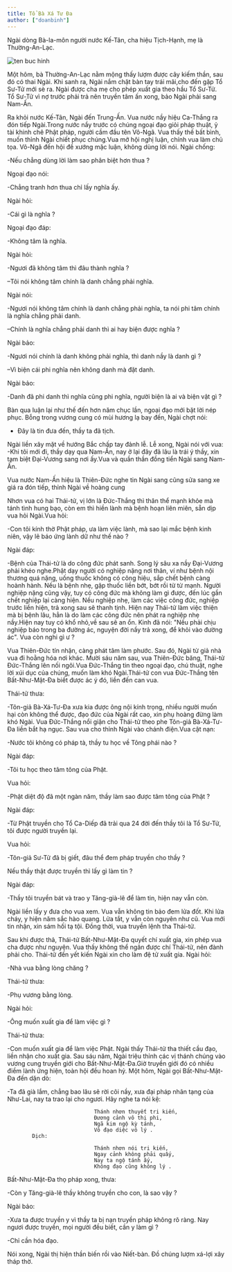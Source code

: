 ```yaml
---
title: Tổ Bà Xá Tư Đa
author: ["doanbinh"]
---
```


Ngài dòng Bà-la-môn người nước Kế-Tân, cha hiệu Tịch-Hạnh, mẹ là Thường-An-Lạc.

![ten buc hinh](http://linhsonphatgiao.com/static/2017/04/to-ba-xa-tu-da.jpg "ten buc hinh")

Một hôm, bà Thường-An-Lạc nằm mộng thấy lượm được cây kiếm thần, sau đó có thai Ngài. Khi sanh ra, Ngài nắm chặt bàn tay trái mãi,cho đến gặp Tổ Sư-Tử mới sè ra. Ngài được cha mẹ cho phép xuất gia theo hầu Tổ Sư-Tử. Tổ Sư-Tử vì nợ trước phải trả nên truyền tâm ấn xong, bảo Ngài phải sang Nam-Ấn.

Ra khỏi nước Kế-Tân, Ngài đến Trung-Ấn. Vua nước nầy hiệu Ca-Thắng ra đón tiếp Ngài.Trong nước nầy trước có chúng ngoại đạo giỏi pháp thuật, ỷ tài khinh chê Phật pháp, người cầm đầu tên Vô-Ngã. Vua thấy thế bất bình, muốn thỉnh Ngài chiết phục chúng.Vua mở hội nghị luận, chính vua làm chủ tọa. Vô-Ngã đến hội đề xướng mặc luận, không dùng lời nói. Ngài chống:

-Nếu chẳng dùng lời làm sao phân biệt hơn thua ?

Ngoại đạo nói:

-Chẳng tranh hơn thua chỉ lấy nghĩa ấy.

Ngài hỏi:

-Cái gì là nghĩa ?

Ngoại đạo đáp:

-Không tâm là nghĩa.

Ngài hỏi:

-Ngươi đã không tâm thì đâu thành nghĩa ?

–Tôi nói không tâm chính là danh chẳng phải nghĩa.

Ngài nói:

-Ngươi nói không tâm chính là danh chẳng phải nghĩa, ta nói phi tâm chính là nghĩa chẳng phải danh.

–Chính là nghĩa chẳng phải danh thì ai hay biện được nghĩa ?

Ngài bảo:

-Ngươi nói chính là danh không phải nghĩa, thì danh nầy là danh gì ?

–Vì biện cái phi nghĩa nên không danh mà đặt danh.

Ngài bảo:

-Danh đã phi danh thì nghĩa cũng phi nghĩa, người biện là ai và biện vật gì ?

Bàn qua luận lại như thế đến hơn năm chục lần, ngoại đạo mới bặt lời nép phục. Bỗng trong vương cung có mùi hương lạ bay đến, Ngài chợt nói:

- Đây là tin đưa đến, thầy ta đã tịch.

Ngài liền xây mặt về hướng Bắc chấp tay đảnh lễ. Lễ xong, Ngài nói với vua: -Khi tôi mới đi, thầy dạy qua Nam-Ấn, nay ở lại đây đã lâu là trái ý thầy, xin tạm biệt Đại-Vương sang nơi ấy.Vua và quần thần đồng tiển Ngài sang Nam-Ấn.

Vua nước Nam-Ấn hiệu là Thiên-Đức nghe tin Ngài sang cũng sửa sang xe giá ra đón tiếp, thỉnh Ngài về hoàng cung 

Nhơn vua có hai Thái-tử, vị lớn là Đức-Thắng thì thân thể mạnh khỏe mà tánh tình hung bạo, còn em thì hiền lành mà bệnh hoạn liên miên, sẵn dịp vua hỏi Ngài.Vua hỏi:

-Con tôi kính thờ Phật pháp, ưa làm việc lành, mà sao lại mắc bệnh kinh niên, vậy lẽ báo ứng lành dữ như thế nào ?

Ngài đáp:

-Bệnh của Thái-tử là do công đức phát sanh. Song lý sâu xa nầy Đại-Vương phải khéo nghe.Phật dạy người có nghiệp nặng nơi thân, ví như bệnh nội thương quá nặng, uống thuốc không có công hiệu, sắp chết bệnh càng hoành hành. Nếu là bệnh nhẹ, gặp thuốc liền bớt, bớt rồi từ từ mạnh. Người nghiệp nặng cũng vậy, tuy có công đức mà không làm gì được, đến lúc gần chết nghiệp lại càng hiện. Nếu nghiệp nhẹ, làm các việc công đức, nghiệp trước liền hiện, trả xong sau sẽ thanh tịnh. Hiện nay Thái-tử làm việc thiện mà bị bệnh lâu, hẳn là do làm các công đức nên phát ra nghiệp nhẹ nầy.Hiện nay tuy có khổ nhỏ,về sau sẽ an ổn. Kinh đã nói: "Nếu phải chịu nghiệp báo trong ba đường ác, nguyện đời nầy trả xong, để khỏi vào đường ác". Vua còn nghi gì ư ?

Vua Thiên-Đức tín nhận, càng phát tâm làm phước. Sau đó, Ngài từ giả nhà vua đi hoằng hóa nơi khác. Mười sáu năm sau, vua Thiên-Đức băng, Thái-tử Đức-Thắng lên nối ngôi.Vua Đức-Thắng tin theo ngoại đạo, chú thuật, nghe lời xúi dục của chúng, muốn làm khó Ngài.Thái-tử con vua Đức-Thắng tên Bất-Như-Mật-Đa biết được ác ý đó, liền đến can vua.

Thái-tử thưa:

-Tôn-giả Bà-Xá-Tư-Đa xưa kia được ông nội kính trọng, nhiều người muốn hại còn không thể được, đạo đức của Ngài rất cao, xin phụ hoàng đừng làm khó Ngài. Vua Đức-Thắng nổi giận cho Thái-tử theo phe Tôn-giả Bà-Xá-Tư-Đa liền bắt hạ ngục. Sau vua cho thỉnh Ngài vào chánh điện.Vua cật nạn:

-Nước tôi không có pháp tà, thầy tu học về Tông phái nào ?

Ngài đáp:

-Tôi tu học theo tâm tông của Phật.

Vua hỏi:

-Phật diệt độ đã một ngàn năm, thầy làm sao được tâm tông của Phật ?

Ngài đáp:

-Từ Phật truyền cho Tổ Ca-Diếp đã trải qua 24 đời đến thầy tôi là Tổ Sư-Tử, tôi được người truyền lại.

Vua hỏi:

-Tôn-giả Sư-Tử đã bị giết, đâu thể đem pháp truyền cho thầy ?

Nếu thầy thật được truyền thì lấy gì làm tin ?

Ngài đáp:

-Thầy tôi truyền bát và trao y Tăng-già-lê để làm tin, hiện nay vẫn còn.

Ngài liền lấy y đưa cho vua xem. Vua vẫn không tin bảo đem lửa đốt. Khi lửa cháy, y hiện năm sắc hào quang. Lửa tắt, y vẫn còn nguyên như cũ. Vua mới tin nhận, xin sám hối tạ tội. Đồng thời, vua truyền lệnh tha Thái-tử.

Sau khi được thả, Thái-tử Bất-Như-Mật-Đa quyết chí xuất gia, xin phép vua cha được như nguyện. Vua thấy không thể ngăn được chí Thái-tử, nên đành phải cho. Thái-tử đến yết kiến Ngài xin cho làm đệ tử xuất gia. Ngài hỏi:

-Nhà vua bằng lòng chăng ?

Thái-tử thưa:

-Phụ vương bằng lòng.

Ngài hỏi:

-Ông muốn xuất gia để làm việc gì ?

Thái-tử thưa: 

-Con muốn xuất gia để làm việc Phật. Ngài thấy Thái-tử tha thiết cầu đạo, liền nhận cho xuất gia. Sau sáu năm, Ngài triệu thỉnh các vị thánh chúng vào vương cung truyền giới cho Bất-Như-Mật-Đa.Giờ truyền giới đó có nhiều điềm lành ứng hiện, toàn hội đều hoan hỷ. Một hôm, Ngài gọi Bất-Như-Mật-Đa đến dặn dò:

-Ta đã già lắm, chẳng bao lâu sẽ rời cõi nầy, xưa đại pháp nhãn tạng của Như-Lai, nay ta trao lại cho ngươi. Hãy nghe ta nói kệ:

                                Thánh nhơn thuyết tri kiến,
                                Đương cảnh vô thị phi,
                                Ngã kim ngộ kỳ tánh,
                                Vô đạo diệc vô lý .
            Dịch:

                                Thánh nhơn nói tri kiến,
                                Ngay cảnh không phải quấy,
                                Nay ta ngộ tánh ấy,
                                Không đạo cũng không lý .

Bất-Như-Mật-Đa thọ pháp xong, thưa:

-Còn y Tăng-già-lê thầy không truyền cho con, là sao vậy ?

Ngài bảo:

-Xưa ta được truyền y vì thầy ta bị nạn truyền pháp không rõ ràng. Nay ngươi được truyền, mọi người đều biết, cần y làm gì ?

-Chỉ cần hóa đạo.

Nói xong, Ngài thị hiện thần biến rồi vào Niết-bàn. Đồ chúng lượm xá-lợi xây tháp thờ.

